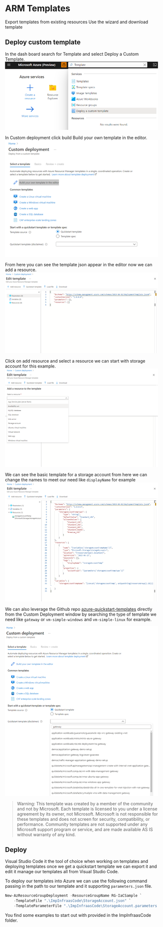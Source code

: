 # ARM Templates

Export templates from existing resources
Use the wizard and download template

## Deploy custom template

In the dash board search for Template and select Deploy a Custom Template.
![Search](.\images\Search.png)

In Custom deployment click build Build your own template in the editor.
![CustomDeployment](.\images\CustDeployTemp.png)

From here you can see the template json appear in the editor now we can add a resource.
![Edit](.\images\Edit.png)

Click on add resource and select a resource we can start with storage account for this example.
![AddResource](.\images\AddResource.png)

We can see the basic template for a storage account from here we can change the names to meet our need like `displayName` for example
![StorageAccount](.\images\StorageAccount.png)

We can also leverage the Github repo [azure-quickstart-templates](https://github.com/Azure/azure-quickstart-templates) directly from the Custom Deployment window by searching the type of template we need like `gateway` or `vm-simple-windows` and `vm-simple-linux` for example.

![Git](.\images\Git.png)

> Warning:
> This template was created by a member of the community and not by Microsoft. Each template is licensed to you under a license agreement by its owner, not Microsoft. Microsoft is not responsible for these templates and does not screen for security, compatibility, or performance. Community templates are not supported under any Microsoft support program or service, and are made available AS IS without warranty of any kind.

## Deploy

Visual Studio Code it the tool of choice when working on templates and deploying templates once we get a quickstart template we can export it and edit it manage our templates all from Visual Studio Code.


To deploy our templates into Azure we can use the following command passing in the path to our template and it supporting `parameters.json` file.
```Powershell
New-AzResourceGroupDeployment -ResourceGroupName RG-IaCSample `
    -TemplateFile ".\ImpInfraasCode\StorageAccount.json" `
    -TemplateParameterFile ".\ImpInfraasCode\StorageAccount.parameters.json"


```

You find some examples to start out with provided in the ImpInfraasCode folder.
